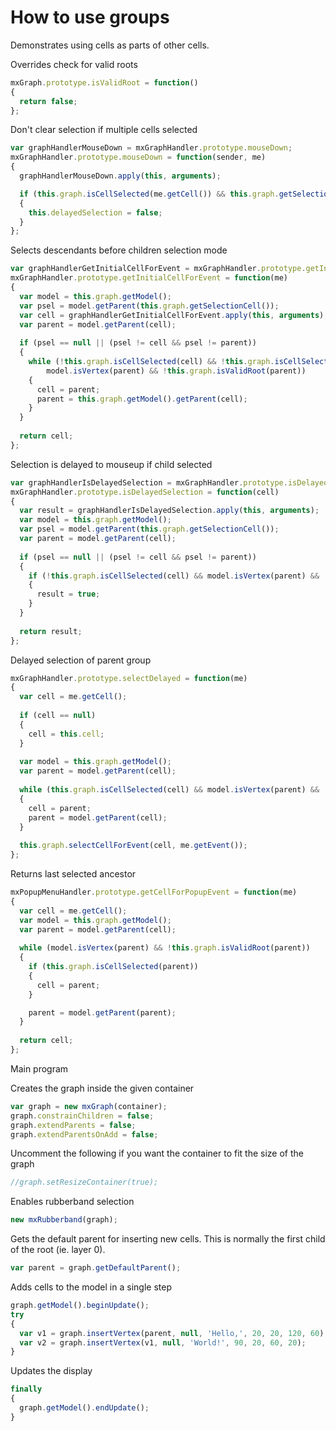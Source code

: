 # How to use groups

Demonstrates using cells as parts of other cells.

Overrides check for valid roots

```js
mxGraph.prototype.isValidRoot = function()
{
  return false;
};
```

Don't clear selection if multiple cells selected

```js
var graphHandlerMouseDown = mxGraphHandler.prototype.mouseDown;
mxGraphHandler.prototype.mouseDown = function(sender, me)
{
  graphHandlerMouseDown.apply(this, arguments);

  if (this.graph.isCellSelected(me.getCell()) && this.graph.getSelectionCount() > 1)
  {
    this.delayedSelection = false;
  }
};
```

Selects descendants before children selection mode

```js
var graphHandlerGetInitialCellForEvent = mxGraphHandler.prototype.getInitialCellForEvent;
mxGraphHandler.prototype.getInitialCellForEvent = function(me)
{
  var model = this.graph.getModel();
  var psel = model.getParent(this.graph.getSelectionCell());
  var cell = graphHandlerGetInitialCellForEvent.apply(this, arguments);
  var parent = model.getParent(cell);
  
  if (psel == null || (psel != cell && psel != parent))
  {
    while (!this.graph.isCellSelected(cell) && !this.graph.isCellSelected(parent) &&
        model.isVertex(parent) && !this.graph.isValidRoot(parent))
    {
      cell = parent;
      parent = this.graph.getModel().getParent(cell);
    }
  }
  
  return cell;
};
```

Selection is delayed to mouseup if child selected

```js
var graphHandlerIsDelayedSelection = mxGraphHandler.prototype.isDelayedSelection;
mxGraphHandler.prototype.isDelayedSelection = function(cell)
{
  var result = graphHandlerIsDelayedSelection.apply(this, arguments);
  var model = this.graph.getModel();
  var psel = model.getParent(this.graph.getSelectionCell());
  var parent = model.getParent(cell);
  
  if (psel == null || (psel != cell && psel != parent))
  {
    if (!this.graph.isCellSelected(cell) && model.isVertex(parent) && !this.graph.isValidRoot(parent))
    {
      result = true;
    }
  }
  
  return result;
};
```

Delayed selection of parent group

```js
mxGraphHandler.prototype.selectDelayed = function(me)
{
  var cell = me.getCell();
  
  if (cell == null)
  {
    cell = this.cell;
  }
  
  var model = this.graph.getModel();
  var parent = model.getParent(cell);
  
  while (this.graph.isCellSelected(cell) && model.isVertex(parent) && !this.graph.isValidRoot(parent))
  {
    cell = parent;
    parent = model.getParent(cell);
  }
  
  this.graph.selectCellForEvent(cell, me.getEvent());
};
```

Returns last selected ancestor

```js
mxPopupMenuHandler.prototype.getCellForPopupEvent = function(me)
{
  var cell = me.getCell();
  var model = this.graph.getModel();
  var parent = model.getParent(cell);
  
  while (model.isVertex(parent) && !this.graph.isValidRoot(parent))
  {
    if (this.graph.isCellSelected(parent))
    {
      cell = parent;
    }

    parent = model.getParent(parent);
  }
  
  return cell;
};
```

Main program

Creates the graph inside the given container

```js
var graph = new mxGraph(container);
graph.constrainChildren = false;
graph.extendParents = false;
graph.extendParentsOnAdd = false;
```

Uncomment the following if you want the container
to fit the size of the graph

```js
//graph.setResizeContainer(true);
```

Enables rubberband selection

```js
new mxRubberband(graph);
```

Gets the default parent for inserting new cells. This is normally the first child of the root (ie. layer 0).

```js
var parent = graph.getDefaultParent();
```

Adds cells to the model in a single step

```js
graph.getModel().beginUpdate();
try
{
  var v1 = graph.insertVertex(parent, null, 'Hello,', 20, 20, 120, 60);
  var v2 = graph.insertVertex(v1, null, 'World!', 90, 20, 60, 20);
}
```

Updates the display

```js
finally
{  
  graph.getModel().endUpdate();
}
```
